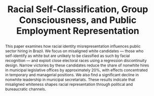 ---
title        : "Racial Self-Classification, Group Consciousness, and Public Employment Representation"
collection   : projects
permalink    : /projects/Group-consciousness-and-public-employment
doilink      : https://www.usf.edu/arts-sciences/departments/economics/documents/wpaper/2025-04.pdf
journal      : Under Review
year         :
coauthors    : {"Rodrigo Schneider" : "https://sites.google.com/view/rodrigoaraujoschneider"}
coauthors    : 
abstract     : "This paper examines how racial identity misrepresentation influences public sector hiring in Brazil. We focus on misaligned white candidates — those who self-identify as white but are unlikely to be classified as such by facial recognition — and exploit close electoral races using a regression discontinuity design. Narrow victories by these candidates reduce the share of nonwhite hires in municipal legislative offices by approximately 20%, with effects concentrated in temporary and managerial positions. We also find a significant decline in nonwhite leadership in municipal secretariats. These results indicate that misaligned whiteness shapes racial representation through political and bureaucratic channels."                
presentations:   
---